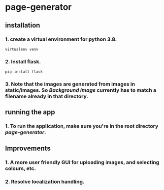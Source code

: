 # page-generator


## installation

### 1. create a virtual environment for python 3.8.

`virtualenv venv`

### 2. Install flask.

`pip install flask`

### 3. Note that the images are generated from images in static/images. So *Background Image* currently has to match a filename already in that directory.



## running the app

### 1. To run the application, make sure you're in the root directory *page-generator*.



## Improvements

### 1. A more user friendly GUI for uploading images, and selecting colours, etc.
### 2. Resolve localization handling.
